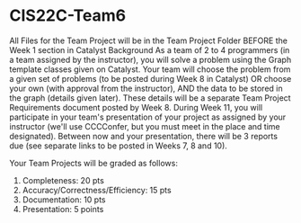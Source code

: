 # CIS22C-Team6

All Files for the Team Project will be in the Team Project Folder BEFORE the Week 1
section in Catalyst
Background
As a team of 2 to 4 programmers (in a team assigned by the instructor), you will
solve a problem using the Graph template classes given on Catalyst. Your team will
choose the problem from a given set of problems (to be posted during Week 8 in
Catalyst) OR choose your own (with approval from the instructor), AND the data to
be stored in the graph (details given later). These details will be a separate Team
Project Requirements document posted by Week 8.
During Week 11, you will participate in your team's presentation of your project as
assigned by your instructor (we'll use CCCConfer, but you must meet in the place
and time designated). Between now and your presentation, there will be 3 reports
due (see separate links to be posted in Weeks 7, 8 and 10).

Your Team Projects will be graded as follows:
1. Completeness: 20 pts
2. Accuracy/Correctness/Efficiency: 15 pts
3. Documentation: 10 pts
4. Presentation: 5 points
